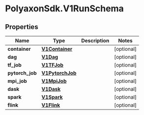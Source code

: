 # PolyaxonSdk.V1RunSchema

## Properties
Name | Type | Description | Notes
------------ | ------------- | ------------- | -------------
**container** | [**V1Container**](V1Container.md) |  | [optional] 
**dag** | [**V1Dag**](V1Dag.md) |  | [optional] 
**tf_job** | [**V1TFJob**](V1TFJob.md) |  | [optional] 
**pytorch_job** | [**V1PytorchJob**](V1PytorchJob.md) |  | [optional] 
**mpi_job** | [**V1MpiJob**](V1MpiJob.md) |  | [optional] 
**dask** | [**V1Dask**](V1Dask.md) |  | [optional] 
**spark** | [**V1Spark**](V1Spark.md) |  | [optional] 
**flink** | [**V1Flink**](V1Flink.md) |  | [optional] 


